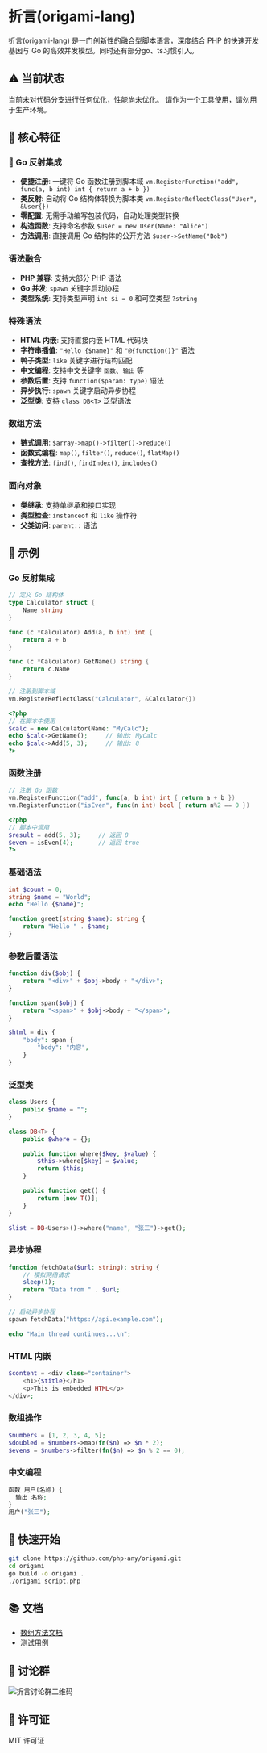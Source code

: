 # 折言(origami-lang)

折言(origami-lang) 是一门创新性的融合型脚本语言，深度结合 PHP 的快速开发基因与 Go 的高效并发模型。同时还有部分go、ts习惯引入。

## ⚠️ 当前状态

当前未对代码分支进行任何优化，性能尚未优化。
请作为一个工具使用，请勿用于生产环境。

## 🚀 核心特征

### 🎯 Go 反射集成

- **便捷注册**: 一键将 Go 函数注册到脚本域 `vm.RegisterFunction("add", func(a, b int) int { return a + b })`
- **类反射**: 自动将 Go 结构体转换为脚本类 `vm.RegisterReflectClass("User", &User{})`
- **零配置**: 无需手动编写包装代码，自动处理类型转换
- **构造函数**: 支持命名参数 `$user = new User(Name: "Alice")`
- **方法调用**: 直接调用 Go 结构体的公开方法 `$user->SetName("Bob")`

### 语法融合

- **PHP 兼容**: 支持大部分 PHP 语法
- **Go 并发**: `spawn` 关键字启动协程
- **类型系统**: 支持类型声明 `int $i = 0` 和可空类型 `?string`

### 特殊语法

- **HTML 内嵌**: 支持直接内嵌 HTML 代码块
- **字符串插值**: `"Hello {$name}"` 和 `"@{function()}"` 语法
- **鸭子类型**: `like` 关键字进行结构匹配
- **中文编程**: 支持中文关键字 `函数`、`输出` 等
- **参数后置**: 支持 `function($param: type)` 语法
- **异步执行**: `spawn` 关键字启动异步协程
- **泛型类**: 支持 `class DB<T>` 泛型语法

### 数组方法

- **链式调用**: `$array->map()->filter()->reduce()`
- **函数式编程**: `map()`, `filter()`, `reduce()`, `flatMap()`
- **查找方法**: `find()`, `findIndex()`, `includes()`

### 面向对象

- **类继承**: 支持单继承和接口实现
- **类型检查**: `instanceof` 和 `like` 操作符
- **父类访问**: `parent::` 语法

## 📝 示例

### Go 反射集成

```go
// 定义 Go 结构体
type Calculator struct {
    Name string
}

func (c *Calculator) Add(a, b int) int {
    return a + b
}

func (c *Calculator) GetName() string {
    return c.Name
}

// 注册到脚本域
vm.RegisterReflectClass("Calculator", &Calculator{})
```

```php
<?php
// 在脚本中使用
$calc = new Calculator(Name: "MyCalc");
echo $calc->GetName();     // 输出: MyCalc
echo $calc->Add(5, 3);     // 输出: 8
?>
```

### 函数注册

```go
// 注册 Go 函数
vm.RegisterFunction("add", func(a, b int) int { return a + b })
vm.RegisterFunction("isEven", func(n int) bool { return n%2 == 0 })
```

```php
<?php
// 脚本中调用
$result = add(5, 3);     // 返回 8
$even = isEven(4);       // 返回 true
?>
```

### 基础语法

```php
int $count = 0;
string $name = "World";
echo "Hello {$name}";

function greet(string $name): string {
    return "Hello " . $name;
}
```

### 参数后置语法

```php
function div($obj) {
    return "<div>" + $obj->body + "</div>";
}

function span($obj) {
    return "<span>" + $obj->body + "</span>";
}

$html = div {
    "body": span {
        "body": "内容",
    }
}
```

### 泛型类

```php
class Users {
    public $name = "";
}

class DB<T> {
    public $where = {};

    public function where($key, $value) {
        $this->where[$key] = $value;
        return $this;
    }

    public function get() {
        return [new T()];
    }
}

$list = DB<Users>()->where("name", "张三")->get();
```

### 异步协程

```php
function fetchData($url: string): string {
    // 模拟网络请求
    sleep(1);
    return "Data from " . $url;
}

// 启动异步协程
spawn fetchData("https://api.example.com");

echo "Main thread continues...\n";
```

### HTML 内嵌

```php
$content = <div class="container">
    <h1>{$title}</h1>
    <p>This is embedded HTML</p>
</div>;
```

### 数组操作

```php
$numbers = [1, 2, 3, 4, 5];
$doubled = $numbers->map(fn($n) => $n * 2);
$evens = $numbers->filter(fn($n) => $n % 2 == 0);
```

### 中文编程

```php
函数 用户(名称) {
  输出 名称;
}
用户("张三");
```

## 🚀 快速开始

```bash
git clone https://github.com/php-any/origami.git
cd origami
go build -o origami .
./origami script.php
```

## 📚 文档

- [数组方法文档](docs/array_methods.md)
- [测试用例](tests/)

## 💬 讨论群

![折言讨论群二维码](qrcode_1753692981069.jpg)

## 📄 许可证

MIT 许可证
